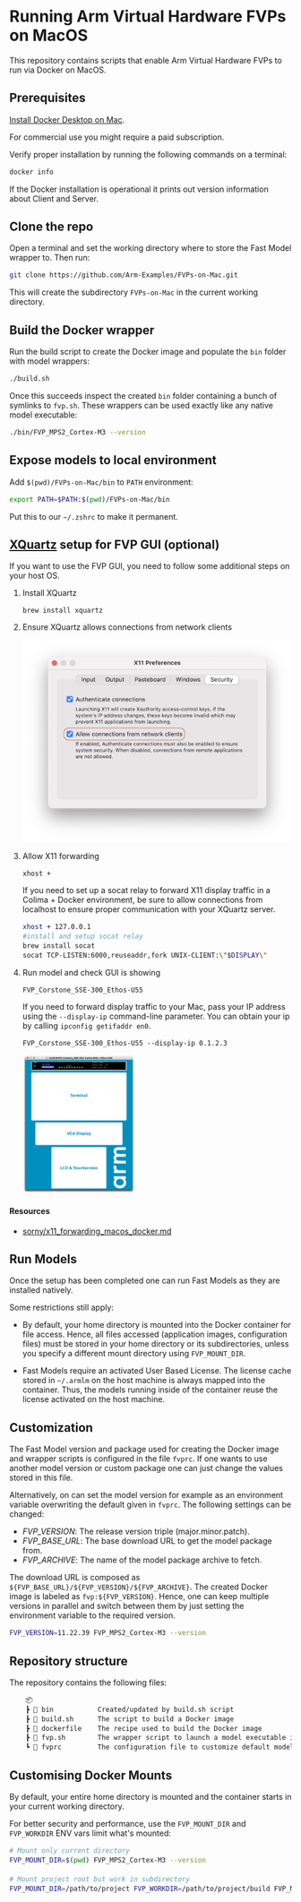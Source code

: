# Running Arm Virtual Hardware FVPs on MacOS

This repository contains scripts that enable Arm Virtual Hardware FVPs to run via Docker on MacOS.

## Prerequisites

[Install Docker Desktop on Mac](https://docs.docker.com/desktop/install/mac-install/).

For commercial use you might require a paid subscription.

Verify proper installation by running the following commands on a terminal:

```sh
docker info
```

If the Docker installation is operational it prints out version information about Client and Server.

## Clone the repo

Open a terminal and set the working directory where to store the Fast Model wrapper to. Then run:

```sh
git clone https://github.com/Arm-Examples/FVPs-on-Mac.git
```

This will create the subdirectory `FVPs-on-Mac` in the current working directory.

## Build the Docker wrapper

Run the build script to create the Docker image and populate the `bin` folder with model wrappers:

```sh
./build.sh
```

Once this succeeds inspect the created `bin` folder containing a bunch of symlinks to `fvp.sh`.
These wrappers can be used exactly like any native model executable:

```sh
./bin/FVP_MPS2_Cortex-M3 --version
```

## Expose models to local environment

Add `$(pwd)/FVPs-on-Mac/bin` to `PATH` environment:

```sh
export PATH=$PATH:$(pwd)/FVPs-on-Mac/bin
```

Put this to our `~/.zshrc` to make it permanent.

## [XQuartz](https://www.xquartz.org/) setup for FVP GUI (optional)

If you want to use the FVP GUI, you need to follow some additional steps on your host OS.

1.  Install XQuartz

        brew install xquartz

1.  Ensure XQuartz allows connections from network clients

    <img src="docs/xquartz-settings.png" width="500" alt="XQuartz security settings" />

1.  Allow X11 forwarding

        xhost +

    If you need to set up a socat relay to forward X11 display traffic in a Colima + Docker environment, be sure to allow connections from localhost to ensure proper communication with your XQuartz server.
    ```sh
    xhost + 127.0.0.1
    #install and setup socat relay
    brew install socat
    socat TCP-LISTEN:6000,reuseaddr,fork UNIX-CLIENT:\"$DISPLAY\"
    ```

1.  Run model and check GUI is showing

        FVP_Corstone_SSE-300_Ethos-U55

    If you need to forward display traffic to your Mac, pass your IP address using the `--display-ip` command-line parameter. You can obtain your ip by calling `ipconfig getifaddr en0`.

        FVP_Corstone_SSE-300_Ethos-U55 --display-ip 0.1.2.3

    <img src="docs/model-gui.png" width="200" alt="FVP model GUI" />

#### Resources

- [sorny/x11_forwarding_macos_docker.md](https://gist.github.com/sorny/969fe55d85c9b0035b0109a31cbcb088)

## Run Models

Once the setup has been completed one can run Fast Models as they are installed natively.

Some restrictions still apply:

- By default, your home directory is mounted into the Docker container for file access. Hence, all files
    accessed (application images, configuration files) must be stored in your home directory
    or its subdirectories, unless you specify a different mount directory using `FVP_MOUNT_DIR`.

- Fast Models require an activated User Based License. The license cache stored in `~/.armlm` on the host machine
    is always mapped into the container. Thus, the models running inside of the container reuse the
    license activated on the host machine.

## Customization

The Fast Model version and package used for creating the Docker image and wrapper scripts
is configured in the file `fvprc`. If one wants to use another model version or custom package
one can just change the values stored in this file.

Alternatively, on can set the model version for example as an environment variable overwriting
the default given in `fvprc`. The following settings can be changed:

- *FVP_VERSION*: The release version triple (major.minor.patch).
- *FVP_BASE_URL*: The base download URL to get the model package from.
- *FVP_ARCHIVE*: The name of the model package archive to fetch.

The download URL is composed as `${FVP_BASE_URL}/${FVP_VERSION}/${FVP_ARCHIVE}`.
The created Docker image is labeled as `fvp:${FVP_VERSION}`. Hence, one can keep multiple versions
in parallel and switch between them by just setting the environment variable to the required version.

```sh
FVP_VERSION=11.22.39 FVP_MPS2_Cortex-M3 --version
```

## Repository structure

The repository contains the following files:

```txt
    📦
    ┣ 📂 bin           Created/updated by build.sh script
    ┣ 📄 build.sh      The script to build a Docker image
    ┣ 📄 dockerfile    The recipe used to build the Docker image
    ┣ 📄 fvp.sh        The wrapper script to launch a model executable inside a Docker container
    ┗ 📄 fvprc         The configuration file to customize default model version and package
```

## Customising Docker Mounts

By default, your entire home directory is mounted and the container starts in your current working directory.

For better security and performance, use the `FVP_MOUNT_DIR` and `FVP_WORKDIR` ENV vars limit what's mounted:

```sh
# Mount only current directory
FVP_MOUNT_DIR=$(pwd) FVP_MPS2_Cortex-M3 --version

# Mount project root but work in subdirectory
FVP_MOUNT_DIR=/path/to/project FVP_WORKDIR=/path/to/project/build FVP_MPS2_Cortex-M3 --version
```

